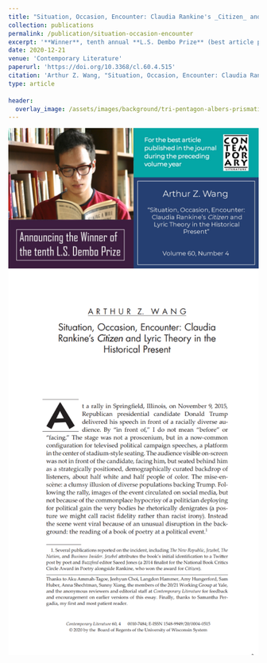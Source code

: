 ```yaml
---
title: "Situation, Occasion, Encounter: Claudia Rankine's _Citizen_ and Lyric Theory in the Historical Present"
collection: publications
permalink: /publication/situation-occasion-encounter
excerpt: '**Winner**, tenth annual **L.S. Dembo Prize** (best article published in _Contemporary Literature_ in 2020)'
date: 2020-12-21
venue: 'Contemporary Literature'
paperurl: 'https://doi.org/10.3368/cl.60.4.515'
citation: 'Arthur Z. Wang, "Situation, Occasion, Encounter: Claudia Rankine’s <i>Citizen</i> and Lyric Theory in the Historical Present," <i>Contemporary Literature</i> 60, no. 4 (2020): 515-548.'
type: article

header:
  overlay_image: /assets/images/background/tri-pentagon-albers-prismatic-blues.png
---
```

<img src="../assets/images/publications/CL-award.jpeg" />
<img src="../assets/images/publications/CL-article-first-page.png" />
